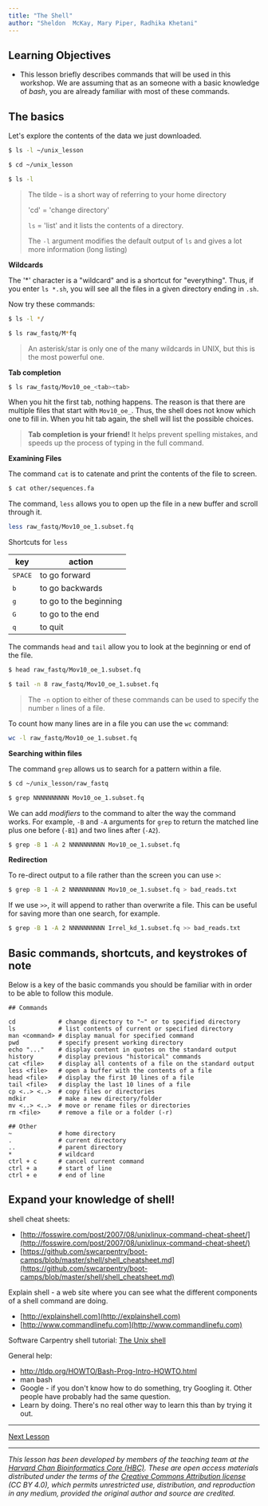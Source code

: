 ```yaml
---
title: "The Shell"
author: "Sheldon  McKay, Mary Piper, Radhika Khetani"
---
```


## Learning Objectives
- This lesson briefly describes commands that will be used in this workshop. We are assuming that as an someone with a basic knowledge of *bash*, you are already familiar with most of these commands.

## The basics

Let's explore the contents of the data we just downloaded.

```bash
$ ls -l ~/unix_lesson

$ cd ~/unix_lesson

$ ls -l
```

> The tilde `~` is a short way of referring to your home directory
> 
> 'cd' = 'change directory'
>
> `ls` = 'list' and it lists the contents of a directory.
>
> The `-l` argument modifies the default output of `ls` and gives a lot more information (long listing)

**Wildcards**

The '*' character is a "wildcard" and is a shortcut for "everything". Thus, if you enter `ls *.sh`, you will see all the files in a given directory ending in `.sh`. 

Now try these commands:

```bash
$ ls -l */

$ ls raw_fastq/M*fq
```

> An asterisk/star is only one of the many wildcards in UNIX, but this is the most powerful one.

**Tab completion**

```bash
$ ls raw_fastq/Mov10_oe_<tab><tab>
```

When you hit the first tab, nothing happens. The reason is that there are multiple files that start with `Mov10_oe_`. Thus, the shell does not know which one to fill in. When you hit tab again, the shell will list the possible choices.

> **Tab completion is your friend!** It helps prevent spelling mistakes, and speeds up the process of typing in the full command.

**Examining Files**

The command `cat` is to catenate and print the contents of the file to screen.

```bash
$ cat other/sequences.fa
```

The command, `less` allows you to open up the file in a new buffer and scroll through it.

```bash
less raw_fastq/Mov10_oe_1.subset.fq
```

<span class="caption">Shortcuts for `less`</span>

| key              | action                 |
| ---------------- | ---------------------- |
| <kbd>SPACE</kbd> | to go forward          |
| <kbd>b</kbd>     | to go backwards        |
| <kbd>g</kbd>     | to go to the beginning |
| <kbd>G</kbd>     | to go to the end       |
| <kbd>q</kbd>     | to quit                |


The commands  `head` and `tail` allow you to look at the beginning or end of the file.

```bash
$ head raw_fastq/Mov10_oe_1.subset.fq

$ tail -n 8 raw_fastq/Mov10_oe_1.subset.fq

```
> The `-n` option to either of these commands can be used to specify the number `n` lines of a file. 

To count how many lines are in a file you can use the `wc` command:

```bash
wc -l raw_fastq/Mov10_oe_1.subset.fq
```

**Searching within files**

The command `grep` allows us to search for a pattern within a file.

```bash
$ cd ~/unix_lesson/raw_fastq

$ grep NNNNNNNNNN Mov10_oe_1.subset.fq
```

We can add *modifiers* to the command to alter the way the command works. For example, `-B` and `-A` arguments for `grep` to return the matched line plus one before (`-B1`) and two lines after (`-A2`).

```bash
$ grep -B 1 -A 2 NNNNNNNNNN Mov10_oe_1.subset.fq
```

**Redirection**

To re-direct output to a file rather than the screen you can use `>`:

```bash
$ grep -B 1 -A 2 NNNNNNNNNN Mov10_oe_1.subset.fq > bad_reads.txt
```

If we use `>>`, it will append to rather than overwrite a file.  This can be useful for saving more than one search, for example.
    
```bash
$ grep -B 1 -A 2 NNNNNNNNNN Irrel_kd_1.subset.fq >> bad_reads.txt
```


## Basic commands, shortcuts, and keystrokes of note
Below is a key of the basic commands you should be familiar with in order to be able to follow this module.

```
## Commands

cd            # change directory to "~" or to specified directory
ls            # list contents of current or specified directory
man <command> # display manual for specified command
pwd           # specify present working directory
echo "..."    # display content in quotes on the standard output
history       # display previous "historical" commands
cat <file>    # display all contents of a file on the standard output
less <file>   # open a buffer with the contents of a file
head <file>   # display the first 10 lines of a file
tail <file>   # display the last 10 lines of a file
cp <..> <..>  # copy files or directories
mdkir         # make a new directory/folder
mv <..> <..>  # move or rename files or directories
rm <file>     # remove a file or a folder (-r)

## Other
~             # home directory
.             # current directory
..            # parent directory
*             # wildcard
ctrl + c      # cancel current command
ctrl + a      # start of line
ctrl + e      # end of line
```

## Expand your knowledge of shell!

shell cheat sheets:

* [http://fosswire.com/post/2007/08/unixlinux-command-cheat-sheet/](http://fosswire.com/post/2007/08/unixlinux-command-cheat-sheet/)
* [https://github.com/swcarpentry/boot-camps/blob/master/shell/shell_cheatsheet.md](https://github.com/swcarpentry/boot-camps/blob/master/shell/shell_cheatsheet.md)

Explain shell - a web site where you can see what the different components of
a shell command are doing. 

* [http://explainshell.com](http://explainshell.com)
* [http://www.commandlinefu.com](http://www.commandlinefu.com)

Software Carpentry shell tutorial: [The Unix shell](http://software-carpentry.org/v4/shell/index.html)

General help:

- http://tldp.org/HOWTO/Bash-Prog-Intro-HOWTO.html
- man bash
- Google - if you don't know how to do something, try Googling it. Other people
have probably had the same question.
- Learn by doing. There's no real other way to learn this than by trying it
out.  

***

[Next Lesson](https://hbctraining.github.io/Training-modules/Intermediate_shell/lessons/vim.html)

***

*This lesson has been developed by members of the teaching team at the [Harvard Chan Bioinformatics Core (HBC)](http://bioinformatics.sph.harvard.edu/). These are open access materials distributed under the terms of the [Creative Commons Attribution license](https://creativecommons.org/licenses/by/4.0/) (CC BY 4.0), which permits unrestricted use, distribution, and reproduction in any medium, provided the original author and source are credited.*
